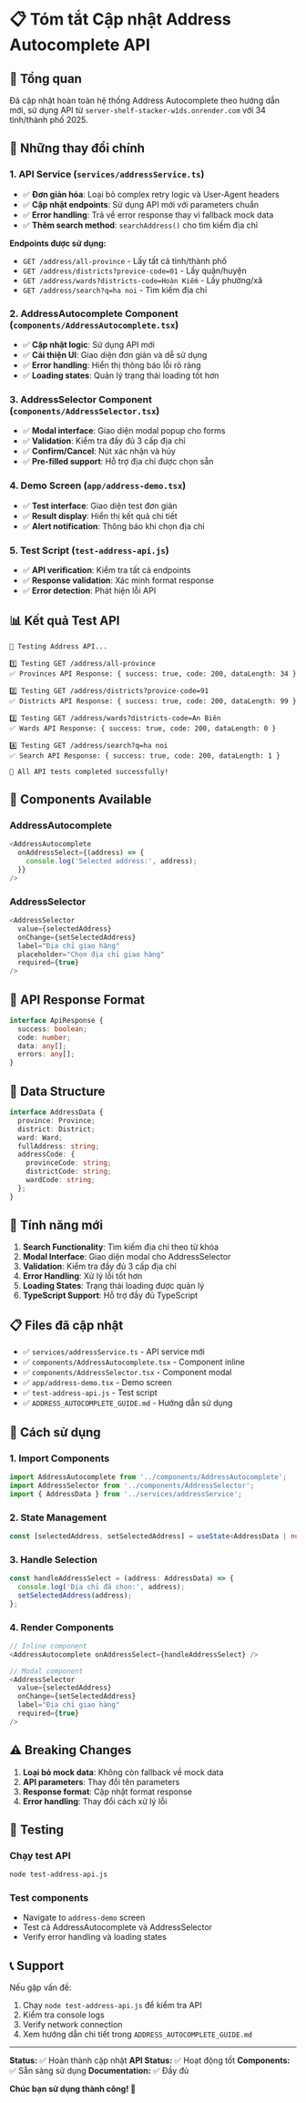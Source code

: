 # 📋 Tóm tắt Cập nhật Address Autocomplete API

## 🎯 Tổng quan
Đã cập nhật hoàn toàn hệ thống Address Autocomplete theo hướng dẫn mới, sử dụng API từ `server-shelf-stacker-w1ds.onrender.com` với 34 tỉnh/thành phố 2025.

## 🔄 Những thay đổi chính

### 1. **API Service (`services/addressService.ts`)**
- ✅ **Đơn giản hóa**: Loại bỏ complex retry logic và User-Agent headers
- ✅ **Cập nhật endpoints**: Sử dụng API mới với parameters chuẩn
- ✅ **Error handling**: Trả về error response thay vì fallback mock data
- ✅ **Thêm search method**: `searchAddress()` cho tìm kiếm địa chỉ

**Endpoints được sử dụng:**
- `GET /address/all-province` - Lấy tất cả tỉnh/thành phố
- `GET /address/districts?provice-code=01` - Lấy quận/huyện
- `GET /address/wards?districts-code=Hoàn Kiếm` - Lấy phường/xã
- `GET /address/search?q=ha noi` - Tìm kiếm địa chỉ

### 2. **AddressAutocomplete Component (`components/AddressAutocomplete.tsx`)**
- ✅ **Cập nhật logic**: Sử dụng API mới
- ✅ **Cải thiện UI**: Giao diện đơn giản và dễ sử dụng
- ✅ **Error handling**: Hiển thị thông báo lỗi rõ ràng
- ✅ **Loading states**: Quản lý trạng thái loading tốt hơn

### 3. **AddressSelector Component (`components/AddressSelector.tsx`)**
- ✅ **Modal interface**: Giao diện modal popup cho forms
- ✅ **Validation**: Kiểm tra đầy đủ 3 cấp địa chỉ
- ✅ **Confirm/Cancel**: Nút xác nhận và hủy
- ✅ **Pre-filled support**: Hỗ trợ địa chỉ được chọn sẵn

### 4. **Demo Screen (`app/address-demo.tsx`)**
- ✅ **Test interface**: Giao diện test đơn giản
- ✅ **Result display**: Hiển thị kết quả chi tiết
- ✅ **Alert notification**: Thông báo khi chọn địa chỉ

### 5. **Test Script (`test-address-api.js`)**
- ✅ **API verification**: Kiểm tra tất cả endpoints
- ✅ **Response validation**: Xác minh format response
- ✅ **Error detection**: Phát hiện lỗi API

## 📊 Kết quả Test API

```
🧪 Testing Address API...

1️⃣ Testing GET /address/all-province
✅ Provinces API Response: { success: true, code: 200, dataLength: 34 }

2️⃣ Testing GET /address/districts?provice-code=91
✅ Districts API Response: { success: true, code: 200, dataLength: 99 }

3️⃣ Testing GET /address/wards?districts-code=An Biên
✅ Wards API Response: { success: true, code: 200, dataLength: 0 }

4️⃣ Testing GET /address/search?q=ha noi
✅ Search API Response: { success: true, code: 200, dataLength: 1 }

🎉 All API tests completed successfully!
```

## 🎨 Components Available

### AddressAutocomplete
```typescript
<AddressAutocomplete 
  onAddressSelect={(address) => {
    console.log('Selected address:', address);
  }} 
/>
```

### AddressSelector
```typescript
<AddressSelector
  value={selectedAddress}
  onChange={setSelectedAddress}
  label="Địa chỉ giao hàng"
  placeholder="Chọn địa chỉ giao hàng"
  required={true}
/>
```

## 🔧 API Response Format

```typescript
interface ApiResponse {
  success: boolean;
  code: number;
  data: any[];
  errors: any[];
}
```

## 📱 Data Structure

```typescript
interface AddressData {
  province: Province;
  district: District;
  ward: Ward;
  fullAddress: string;
  addressCode: {
    provinceCode: string;
    districtCode: string;
    wardCode: string;
  };
}
```

## 🚀 Tính năng mới

1. **Search Functionality**: Tìm kiếm địa chỉ theo từ khóa
2. **Modal Interface**: Giao diện modal cho AddressSelector
3. **Validation**: Kiểm tra đầy đủ 3 cấp địa chỉ
4. **Error Handling**: Xử lý lỗi tốt hơn
5. **Loading States**: Trạng thái loading được quản lý
6. **TypeScript Support**: Hỗ trợ đầy đủ TypeScript

## 📋 Files đã cập nhật

- ✅ `services/addressService.ts` - API service mới
- ✅ `components/AddressAutocomplete.tsx` - Component inline
- ✅ `components/AddressSelector.tsx` - Component modal
- ✅ `app/address-demo.tsx` - Demo screen
- ✅ `test-address-api.js` - Test script
- ✅ `ADDRESS_AUTOCOMPLETE_GUIDE.md` - Hướng dẫn sử dụng

## 🎯 Cách sử dụng

### 1. Import Components
```typescript
import AddressAutocomplete from '../components/AddressAutocomplete';
import AddressSelector from '../components/AddressSelector';
import { AddressData } from '../services/addressService';
```

### 2. State Management
```typescript
const [selectedAddress, setSelectedAddress] = useState<AddressData | null>(null);
```

### 3. Handle Selection
```typescript
const handleAddressSelect = (address: AddressData) => {
  console.log('Địa chỉ đã chọn:', address);
  setSelectedAddress(address);
};
```

### 4. Render Components
```typescript
// Inline component
<AddressAutocomplete onAddressSelect={handleAddressSelect} />

// Modal component
<AddressSelector
  value={selectedAddress}
  onChange={setSelectedAddress}
  label="Địa chỉ giao hàng"
  required={true}
/>
```

## ⚠️ Breaking Changes

1. **Loại bỏ mock data**: Không còn fallback về mock data
2. **API parameters**: Thay đổi tên parameters
3. **Response format**: Cập nhật format response
4. **Error handling**: Thay đổi cách xử lý lỗi

## 🧪 Testing

### Chạy test API
```bash
node test-address-api.js
```

### Test components
- Navigate to `address-demo` screen
- Test cả AddressAutocomplete và AddressSelector
- Verify error handling và loading states

## 📞 Support

Nếu gặp vấn đề:
1. Chạy `node test-address-api.js` để kiểm tra API
2. Kiểm tra console logs
3. Verify network connection
4. Xem hướng dẫn chi tiết trong `ADDRESS_AUTOCOMPLETE_GUIDE.md`

---

**Status:** ✅ Hoàn thành cập nhật
**API Status:** ✅ Hoạt động tốt
**Components:** ✅ Sẵn sàng sử dụng
**Documentation:** ✅ Đầy đủ

**Chúc bạn sử dụng thành công! 🚀** 